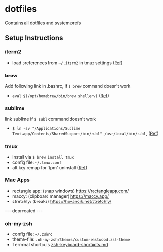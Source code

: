 # dotfiles
Contains all dotfiles and system prefs

## Setup Instructions

### iterm2
* load preferences from `~/.iterm2` in tmux settings ([Ref](https://shyr.io/blog/sync-iterm2-configs))

### brew
Add following link in .bashrc, if `$ brew` command doesn't work
* `eval $(/opt/homebrew/bin/brew shellenv)` ([Ref](https://apple.stackexchange.com/a/413207))

### sublime
link sublime if `$ subl` command doesn't work
* `$ ln -sv "/Applications/Sublime Text.app/Contents/SharedSupport/bin/subl" /usr/local/bin/subl`, ([Ref](https://gist.github.com/martinbuberl/5823ed247d279d1a2d06))

### tmux
* install via `$ brew install tmux`
* config file: `~/.tmux.conf`
* alt key remap for 'tpm' uninstall ([Ref](https://github.com/tmux-plugins/tpm/issues/70))

### Mac Apps
* rectangle app: (snap windows) https://rectangleapp.com/
* maccy: (clipboard manager) https://maccy.app/
* stretchly: (breaks) https://hovancik.net/stretchly/


--- deprecated ---
### oh-my-zsh
* config file: `~/.zshrc`
* theme-file: `.oh-my-zsh/themes/custom-eastwood.zsh-theme`
* Terminal shortcuts [zsh-keyboard-shortucts.md](https://gist.github.com/mkfares/e23eb57d943145eb543d97ac7ef05732)

